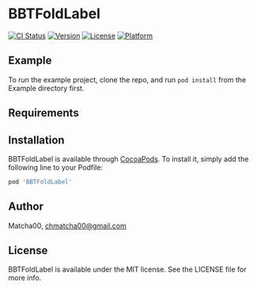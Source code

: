 # BBTFoldLabel

[![CI Status](https://img.shields.io/travis/Matcha00/BBTFoldLabel.svg?style=flat)](https://travis-ci.org/Matcha00/BBTFoldLabel)
[![Version](https://img.shields.io/cocoapods/v/BBTFoldLabel.svg?style=flat)](https://cocoapods.org/pods/BBTFoldLabel)
[![License](https://img.shields.io/cocoapods/l/BBTFoldLabel.svg?style=flat)](https://cocoapods.org/pods/BBTFoldLabel)
[![Platform](https://img.shields.io/cocoapods/p/BBTFoldLabel.svg?style=flat)](https://cocoapods.org/pods/BBTFoldLabel)

## Example

To run the example project, clone the repo, and run `pod install` from the Example directory first.

## Requirements

## Installation

BBTFoldLabel is available through [CocoaPods](https://cocoapods.org). To install
it, simply add the following line to your Podfile:

```ruby
pod 'BBTFoldLabel'
```

## Author

Matcha00, chmatcha00@gmail.com

## License

BBTFoldLabel is available under the MIT license. See the LICENSE file for more info.
